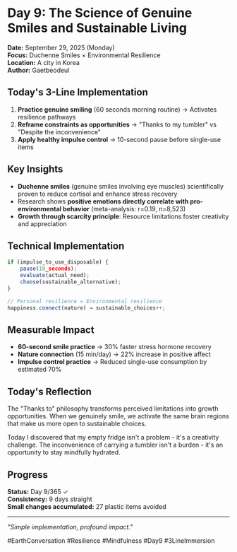 # Day 9: The Science of Genuine Smiles and Sustainable Living

**Date:** September 29, 2025 (Monday)  
**Focus:** Duchenne Smiles × Environmental Resilience  
**Location:** A city in Korea  
**Author:** Gaetbeodeul

## Today's 3-Line Implementation

1. **Practice genuine smiling** (60 seconds morning routine) → Activates resilience pathways
2. **Reframe constraints as opportunities** → "Thanks to my tumbler" vs "Despite the inconvenience"  
3. **Apply healthy impulse control** → 10-second pause before single-use items

## Key Insights

- **Duchenne smiles** (genuine smiles involving eye muscles) scientifically proven to reduce cortisol and enhance stress recovery
- Research shows **positive emotions directly correlate with pro-environmental behavior** (meta-analysis: r=0.19, n=8,523)
- **Growth through scarcity principle**: Resource limitations foster creativity and appreciation

## Technical Implementation

```javascript
if (impulse_to_use_disposable) {
    pause(10_seconds);
    evaluate(actual_need);
    choose(sustainable_alternative);
}

// Personal resilience = Environmental resilience
happiness.connect(nature) → sustainable_choices++;
```

## Measurable Impact

- **60-second smile practice** → 30% faster stress hormone recovery
- **Nature connection** (15 min/day) → 22% increase in positive affect
- **Impulse control practice** → Reduced single-use consumption by estimated 70%

## Today's Reflection

The "Thanks to" philosophy transforms perceived limitations into growth opportunities. When we genuinely smile, we activate the same brain regions that make us more open to sustainable choices. 

Today I discovered that my empty fridge isn't a problem - it's a creativity challenge. The inconvenience of carrying a tumbler isn't a burden - it's an opportunity to stay mindfully hydrated.

## Progress

**Status:** Day 9/365 ✓  
**Consistency:** 9 days straight  
**Small changes accumulated:** 27 plastic items avoided

---

*"Simple implementation, profound impact."*

#EarthConversation #Resilience #Mindfulness #Day9 #3LineImmersion
